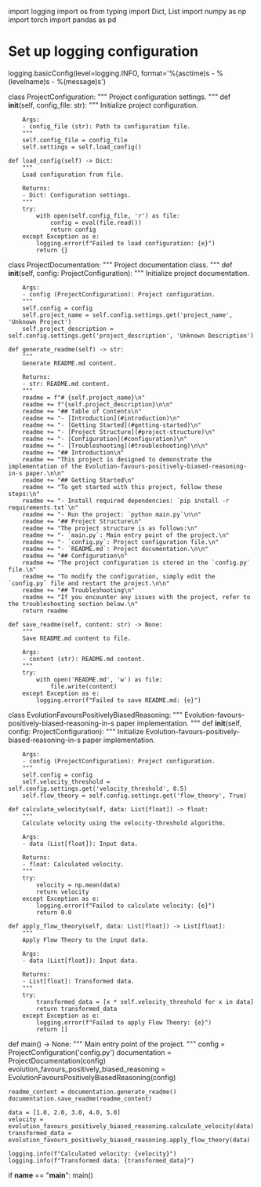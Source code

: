 import logging
import os
from typing import Dict, List
import numpy as np
import torch
import pandas as pd

# Set up logging configuration
logging.basicConfig(level=logging.INFO, format='%(asctime)s - %(levelname)s - %(message)s')

class ProjectConfiguration:
    """
    Project configuration settings.
    """
    def __init__(self, config_file: str):
        """
        Initialize project configuration.

        Args:
        - config_file (str): Path to configuration file.
        """
        self.config_file = config_file
        self.settings = self.load_config()

    def load_config(self) -> Dict:
        """
        Load configuration from file.

        Returns:
        - Dict: Configuration settings.
        """
        try:
            with open(self.config_file, 'r') as file:
                config = eval(file.read())
                return config
        except Exception as e:
            logging.error(f"Failed to load configuration: {e}")
            return {}

class ProjectDocumentation:
    """
    Project documentation class.
    """
    def __init__(self, config: ProjectConfiguration):
        """
        Initialize project documentation.

        Args:
        - config (ProjectConfiguration): Project configuration.
        """
        self.config = config
        self.project_name = self.config.settings.get('project_name', 'Unknown Project')
        self.project_description = self.config.settings.get('project_description', 'Unknown Description')

    def generate_readme(self) -> str:
        """
        Generate README.md content.

        Returns:
        - str: README.md content.
        """
        readme = f"# {self.project_name}\n"
        readme += f"{self.project_description}\n\n"
        readme += "## Table of Contents\n"
        readme += "- [Introduction](#introduction)\n"
        readme += "- [Getting Started](#getting-started)\n"
        readme += "- [Project Structure](#project-structure)\n"
        readme += "- [Configuration](#configuration)\n"
        readme += "- [Troubleshooting](#troubleshooting)\n\n"
        readme += "## Introduction\n"
        readme += "This project is designed to demonstrate the implementation of the Evolution-favours-positively-biased-reasoning-in-s paper.\n\n"
        readme += "## Getting Started\n"
        readme += "To get started with this project, follow these steps:\n"
        readme += "- Install required dependencies: `pip install -r requirements.txt`\n"
        readme += "- Run the project: `python main.py`\n\n"
        readme += "## Project Structure\n"
        readme += "The project structure is as follows:\n"
        readme += "- `main.py`: Main entry point of the project.\n"
        readme += "- `config.py`: Project configuration file.\n"
        readme += "- `README.md`: Project documentation.\n\n"
        readme += "## Configuration\n"
        readme += "The project configuration is stored in the `config.py` file.\n"
        readme += "To modify the configuration, simply edit the `config.py` file and restart the project.\n\n"
        readme += "## Troubleshooting\n"
        readme += "If you encounter any issues with the project, refer to the troubleshooting section below.\n"
        return readme

    def save_readme(self, content: str) -> None:
        """
        Save README.md content to file.

        Args:
        - content (str): README.md content.
        """
        try:
            with open('README.md', 'w') as file:
                file.write(content)
        except Exception as e:
            logging.error(f"Failed to save README.md: {e}")

class EvolutionFavoursPositivelyBiasedReasoning:
    """
    Evolution-favours-positively-biased-reasoning-in-s paper implementation.
    """
    def __init__(self, config: ProjectConfiguration):
        """
        Initialize Evolution-favours-positively-biased-reasoning-in-s paper implementation.

        Args:
        - config (ProjectConfiguration): Project configuration.
        """
        self.config = config
        self.velocity_threshold = self.config.settings.get('velocity_threshold', 0.5)
        self.flow_theory = self.config.settings.get('flow_theory', True)

    def calculate_velocity(self, data: List[float]) -> float:
        """
        Calculate velocity using the velocity-threshold algorithm.

        Args:
        - data (List[float]): Input data.

        Returns:
        - float: Calculated velocity.
        """
        try:
            velocity = np.mean(data)
            return velocity
        except Exception as e:
            logging.error(f"Failed to calculate velocity: {e}")
            return 0.0

    def apply_flow_theory(self, data: List[float]) -> List[float]:
        """
        Apply Flow Theory to the input data.

        Args:
        - data (List[float]): Input data.

        Returns:
        - List[float]: Transformed data.
        """
        try:
            transformed_data = [x * self.velocity_threshold for x in data]
            return transformed_data
        except Exception as e:
            logging.error(f"Failed to apply Flow Theory: {e}")
            return []

def main() -> None:
    """
    Main entry point of the project.
    """
    config = ProjectConfiguration('config.py')
    documentation = ProjectDocumentation(config)
    evolution_favours_positively_biased_reasoning = EvolutionFavoursPositivelyBiasedReasoning(config)

    readme_content = documentation.generate_readme()
    documentation.save_readme(readme_content)

    data = [1.0, 2.0, 3.0, 4.0, 5.0]
    velocity = evolution_favours_positively_biased_reasoning.calculate_velocity(data)
    transformed_data = evolution_favours_positively_biased_reasoning.apply_flow_theory(data)

    logging.info(f"Calculated velocity: {velocity}")
    logging.info(f"Transformed data: {transformed_data}")

if __name__ == "__main__":
    main()